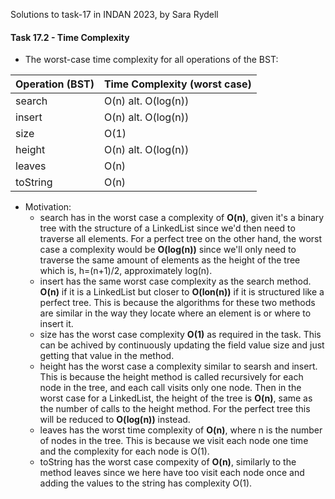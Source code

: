 Solutions to task-17 in INDAN 2023, by Sara Rydell

#### Task 17.2 - Time Complexity
- The worst-case time complexity for all operations of the BST:

| Operation (BST)     | Time Complexity (worst case)    |
| ------------------- | ------------------------------- |
| search              |       O(n) alt. O(log(n))       |
| insert              |       O(n) alt. O(log(n))       |
| size                |              O(1)               |
| height              |       O(n) alt. O(log(n))       |
| leaves              |              O(n)               |
| toString            |              O(n)               |

- Motivation:
    - search has in the worst case a complexity of **O(n)**, given it's a binary tree with the structure of a LinkedList since we'd then need to traverse all elements. For a perfect tree on the other hand, the worst case a complexity would be **O(log(n))** since we'll only need to traverse the same amount of elements as the height of the tree which is, h=(n+1)/2, approximately log(n).
    - insert has the same worst case complexity as the search method. **O(n)** if it is a LinkedList but closer to **O(lon(n))** if it is structured like a perfect tree. This is because the algorithms for these two methods are similar in the way they locate where an element is or where to insert it.
    - size has the worst case complexity **O(1)** as required in the task. This can be achived by continuously updating the field value size and just getting that value in the method.
    - height has the worst case a complexity similar to searsh and insert. This is because the height method is called recursively for each node in the tree, and each call visits only one node. Then in the worst case for a LinkedList, the height of the tree is **O(n)**, same as the number of calls to the height method. For the perfect tree this will be reduced to **O(log(n))** instead.
    - leaves has the worst time complexity of **O(n)**, where n is the number of nodes in the tree. This is because we visit each node one time and the complexity for each node is O(1).
    - toString has the worst case compexity of **O(n)**, similarly to the method leaves since we here have too visit each node once and adding the values to the string has complexity O(1).
